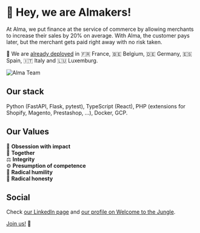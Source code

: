 # :wave: Hey, we are Almakers!

At Alma, we put finance at the service of commerce by allowing merchants to increase their sales by 20% on average. With Alma, the customer pays later, but the merchant gets paid right away with no risk taken.

📍 We are [already deployed](https://getalma.eu/global) in 🇫🇷 France, 🇧🇪 Belgium, 🇩🇪 Germany, 🇪🇸 Spain, 🇮🇹 Italy and 🇱🇺 Luxemburg.

<!---
<img src="profile/assets/almakers.png" alt="Almakers" width="33%">
--->

![Alma Team](https://cdn-images.welcometothejungle.com/XM9u0qWYYaO2dqAU3YqhJzZ9OXRPj3oTj8k3JMROBSk/rs:auto:2000:450:/q:85/czM6Ly93dHRqLXByb2R1Y3Rpb24vdXBsb2Fkcy93ZWJzaXRlX29yZ2FuaXphdGlvbi9jb3Zlcl9pbWFnZS93dHRqX2ZyL2ZyLWYyNTg5M2ZjLTYxMTMtNDk0MS1iMDE4LWU1Zjk2YjIyMTRkZS5qcGc)

## Our stack

Python (FastAPI, Flask, pytest), TypeScript (React), PHP (extensions for Shopify, Magento, Prestashop, …), Docker, GCP.

## Our Values

🎯 **Obsession with impact**<br>
🤝 **Together** <br>
⚖️ **Integrity** <br>
⚙️ **Presumption of competence** <br>
🙏 **Radical humility** <br>
💬 **Radical honesty**<br>

## Social

Check [our LinkedIn page](https://www.linkedin.com/company/alma-alma-alma) and [our profile on Welcome to the Jungle](https://www.welcometothejungle.com/fr/companies/alma).

[Join us!](https://boards.eu.greenhouse.io/alma31) 🤗
